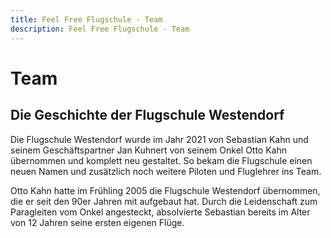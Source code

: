 ```yaml
---
title: Feel Free Flugschule - Team
description: Feel Free Flugschule - Team
---
```

# Team

<team-member name="Sebastian Kahn" position="Geschäftsführer, Ausbildungsleiter, staatlich geprüfter Fluglehrer, Tandempilot" description="Team Weltmeister im Acro-Paragleiten 2014 und ausgezeichnet mit dem Österreichischen Eisernen Verdienstkreuz für sportliche Auszeichnungen, Synchron-Acrobatic-Paragleiten Vizeweltmeister mit seinem Cousin Ricky Kahn 2012, mehrfacher österreichischer Staatsmeister im Acro-Paragleiten, nationale und internationale Buchungen für Acro-Showflüge auf Events (Dolomitenmann, Ski-Weltcups, Natural Games…)"></team-member>

<team-member name="Jan Kuhnert" position="Geschäftsführer, kaufmännische Leitung und Management" description="Jan hat im Jahr 2000 in der Flugschule Westendorf mit dem Fliegen angefangen und so seine Leidenschaft für das Paragleiten entdeckt."></team-member>

<team-member name="James Kahn" position="Fluglehrerassistent, Tandempilot" description=""></team-member>

<team-member name="Ricky Kahn" position="Tandempilot" description=""></team-member>

<team-member name="Bernhard Mimmler" position="Tandempilot" description=""></team-member>

<team-member name="Stefan Bischofer" position="Tandempilot" description=""></team-member>

## Die Geschichte der Flugschule Westendorf

Die Flugschule Westendorf wurde im Jahr 2021 von Sebastian Kahn und seinem Geschäftspartner Jan Kuhnert von seinem Onkel Otto Kahn übernommen und komplett neu gestaltet. So bekam die Flugschule einen neuen Namen und zusätzlich noch weitere Piloten und Fluglehrer ins Team. 


Otto Kahn hatte im Frühling 2005 die Flugschule Westendorf übernommen, die er seit den 90er Jahren mit aufgebaut hat. Durch die Leidenschaft zum Paragleiten vom Onkel angesteckt, absolvierte Sebastian bereits im Alter von 12 Jahren seine ersten eigenen Flüge. 
